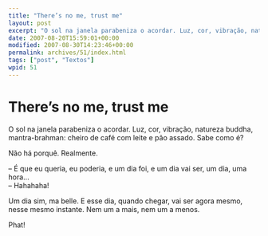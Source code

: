 ```yaml
---
title: "There’s no me, trust me"
layout: post
excerpt: "O sol na janela parabeniza o acordar. Luz, cor, vibração, natureza buddha, mantra-brahman: cheiro de café com leite e pão assado. Sabe como é? Não há porquê. Realmente. – É que eu queria, eu poderia, e um dia foi, e um dia vai ser, um dia, uma hora… – Hahahaha! Um dia sim, ma belle. […]"
date: 2007-08-20T15:59:01+00:00
modified: 2007-08-30T14:23:46+00:00
permalink: archives/51/index.html
tags: ["post", "Textos"]
wpid: 51
---
```


# There’s no me, trust me

O sol na janela parabeniza o acordar. Luz, cor, vibração, natureza buddha, mantra-brahman: cheiro de café com leite e pão assado. Sabe como é?

Não há porquê. Realmente.

– É que eu queria, eu poderia, e um dia foi, e um dia vai ser, um dia, uma hora…  
– Hahahaha!

Um dia sim, ma belle. E esse dia, quando chegar, vai ser agora mesmo, nesse mesmo instante. Nem um a mais, nem um a menos.

Phat!